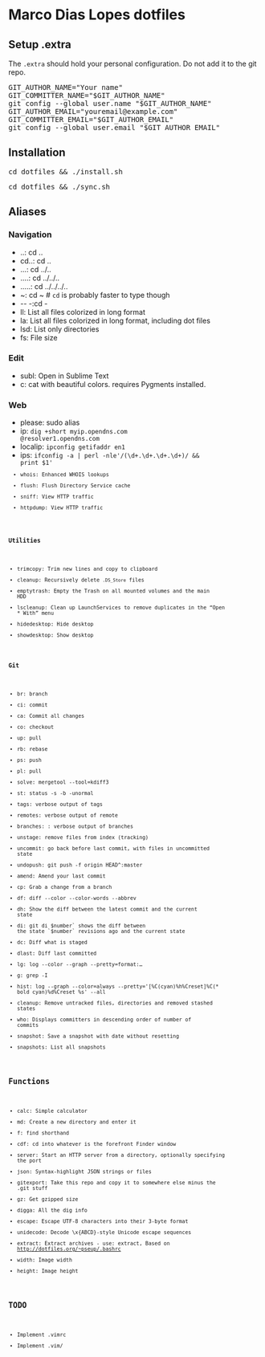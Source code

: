 # Marco Dias Lopes dotfiles

## Setup .extra
The <code>.extra</code> should hold your personal configuration. Do not add it to the git repo.

<pre>
GIT_AUTHOR_NAME="Your name"
GIT_COMMITTER_NAME="$GIT_AUTHOR_NAME"
git config --global user.name "$GIT_AUTHOR_NAME"
GIT_AUTHOR_EMAIL="youremail@example.com"
GIT_COMMITTER_EMAIL="$GIT_AUTHOR_EMAIL"
git config --global user.email "$GIT_AUTHOR_EMAIL"
</pre>

## Installation
<pre>cd dotfiles && ./install.sh</pre>
<pre>cd dotfiles && ./sync.sh</pre>

## Aliases

### Navigation
* ..: cd ..
* cd..: cd ..
* ...: cd ../..
* ....: cd ../../..
* .....: cd ../../../..
* ~: cd ~ # `cd` is probably faster to type though
* -- -:cd -
* ll: List all files colorized in long format
* la: List all files colorized in long format, including dot files
* lsd: List only directories
* fs: File size

### Edit
* subl: Open in Sublime Text
* c: cat with beautiful colors. requires Pygments installed.

### Web
* please: sudo alias
* ip: <code>dig +short myip.opendns.com @resolver1.opendns.com</code>
* localip: <code>ipconfig getifaddr en1</code>
* ips: <code>ifconfig -a | perl -nle'/(\d+\.\d+\.\d+\.\d+)/ && print $1'<code>
* whois: Enhanced WHOIS lookups
* flush: Flush Directory Service cache
* sniff: View HTTP traffic
* httpdump: View HTTP traffic

### Utilities
* trimcopy: Trim new lines and copy to clipboard
* cleanup: Recursively delete `.DS_Store` files
* emptytrash: Empty the Trash on all mounted volumes and the main HDD
* lscleanup: Clean up LaunchServices to remove duplicates in the “Open * With” menu
* hidedesktop: Hide desktop
* showdesktop: Show desktop

### Git
* br: branch
* ci: commit
* ca: Commit all changes
* co: checkout
* up: pull
* rb: rebase
* ps: push
* pl: pull
* solve: mergetool --tool=kdiff3
* st: status -s -b -unormal
* tags: verbose output of tags
* remotes: verbose output of remote
* branches: : verbose output of branches
* unstage: remove files from index (tracking)
* uncommit: go back before last commit, with files in uncommitted state
* undopush: git push -f origin HEAD^:master
* amend: Amend your last commit
* cp: Grab a change from a branch
* df: diff --color --color-words --abbrev
* dh: Show the diff between the latest commit and the current state
* di: git di $number` shows the diff between the state `$number` revisions ago and the current state
* dc: Diff what is staged
* dlast: Diff last committed
* lg: log --color --graph --pretty=format:&hellip;
* g: grep -I
* hist: log --graph --color=always --pretty='[%C(cyan)%h%Creset]%C(* bold cyan)%d%Creset %s' --all
* cleanup: Remove untracked files, directories and removed stashed states
* who: Displays committers in descending order of number of commits
* snapshot: Save a snapshot with date without resetting
* snapshots: List all snapshots

## Functions
* calc: Simple calculator
* md: Create a new directory and enter it
* f: find shorthand
* cdf: cd into whatever is the forefront Finder window
* server: Start an HTTP server from a directory, optionally specifying the port
* json: Syntax-highlight JSON strings or files
* gitexport: Take this repo and copy it to somewhere else minus the .git stuff
* gz: Get gzipped size
* digga: All the dig info
* escape: Escape UTF-8 characters into their 3-byte format
* unidecode: Decode \x{ABCD}-style Unicode escape sequences
* extract: Extract archives - use: extract, Based on http://dotfiles.org/~pseup/.bashrc
* width: Image width
* height: Image height

## TODO
* Implement .vimrc
* Implement .vim/
